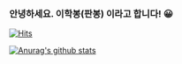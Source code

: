 ### 안녕하세요. 이학봉(판봉) 이라고 합니다! 😀

[![Hits](https://hits.seeyoufarm.com/api/count/incr/badge.svg?url=https%3A%2F%2Fgithub.com%2FK2Panbong)](https://hits.seeyoufarm.com) 

[![Anurag's github stats](https://github-readme-stats.vercel.app/api?username=2Panbong&show_icons=true&theme=dracula)](https://github.com/anuraghazra/github-readme-stats)
